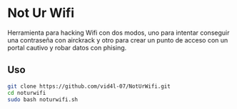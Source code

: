 # Not Ur Wifi

Herramienta para hacking Wifi con dos modos, uno para intentar conseguir una contraseña con airckrack y otro para crear un punto de acceso con un portal cautivo y robar datos con phising.

## Uso

```bash
git clone https://github.com/vid4l-07/NotUrWifi.git
cd noturwifi
sudo bash noturwifi.sh
```
